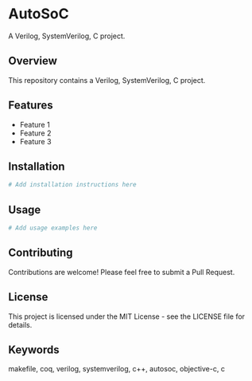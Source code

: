 # AutoSoC

A Verilog, SystemVerilog, C project.

## Overview

This repository contains a Verilog, SystemVerilog, C project.

## Features

- Feature 1
- Feature 2
- Feature 3

## Installation

```bash
# Add installation instructions here
```

## Usage

```bash
# Add usage examples here
```

## Contributing

Contributions are welcome! Please feel free to submit a Pull Request.

## License

This project is licensed under the MIT License - see the LICENSE file for details.

## Keywords

makefile, coq, verilog, systemverilog, c++, autosoc, objective-c, c
